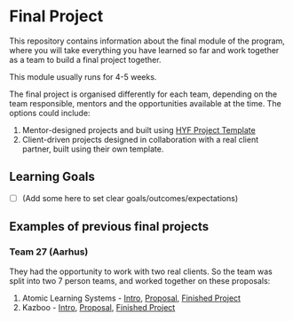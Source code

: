 # Final Project
This repository contains information about the final module of the program, where you will take everything you have learned so far and work together as a team to build a final project together.

This module usually runs for 4-5 weeks.

The final project is organised differently for each team, depending on the team responsible, mentors and the opportunities available at the time. The options could include:
1. Mentor-designed projects and built using [HYF Project Template](https://github.com/HackYourFuture-CPH/hyf-project-template)
2. Client-driven projects designed in collaboration with a real client partner, built using their own template.

## Learning Goals
- [ ] (Add some here to set clear goals/outcomes/expectations)


## Examples of previous final projects
### Team 27 (Aarhus)
They had the opportunity to work with two real clients. So the team was split into two 7 person teams, and worked together on these proposals:
1. Atomic Learning Systems - [Intro](https://github.com/HackYourFuture-CPH/finalproject/blob/readme/Example%20projects/Team%2027%20(Aarhus)/Atomic%20Learning%20Systems%20Company%20Document.pdf), [Proposal](https://github.com/HackYourFuture-CPH/finalproject/blob/readme/Example%20projects/Team%2027%20(Aarhus)/Final%20project%20guide%20Atomic%20Learning.pdf), [Finished Project](https://atomic-learning-systems-hackyourfuture.onrender.com/)
2. Kazboo - [Intro](https://github.com/HackYourFuture-CPH/finalproject/blob/readme/Example%20projects/Team%2027%20(Aarhus)/Kazboo%20Company%20Document.pdf), [Proposal](https://github.com/HackYourFuture-CPH/finalproject/blob/readme/Example%20projects/Team%2027%20(Aarhus)/Final%20project%20guide%20Kazboo.pdf), [Finished Project](https://class27-kazboo.onrender.com/)
